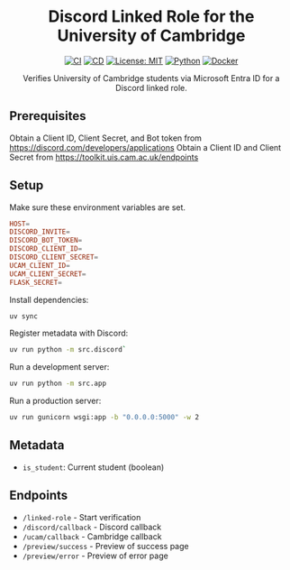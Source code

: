 <div align="center">

# Discord Linked Role for the University of Cambridge

[![CI](https://github.com/cucats/discord-linked-role/actions/workflows/ci.yml/badge.svg)](https://github.com/cucats/discord-linked-role/actions/workflows/ci.yml)
[![CD](https://github.com/cucats/discord-linked-role/actions/workflows/cd.yml/badge.svg)](https://github.com/cucats/discord-linked-role/actions/workflows/cd.yml)
[![License: MIT](https://img.shields.io/badge/License-MIT-yellow.svg)](https://opensource.org/licenses/MIT)
[![Python](https://img.shields.io/badge/python-3.12%2B-blue)](https://www.python.org/downloads/)
[![Docker](https://img.shields.io/badge/docker-%230db7ed.svg?logo=docker&logoColor=white)](https://ghcr.io/cucats/discord-linked-role)

Verifies University of Cambridge students via Microsoft Entra ID for a Discord linked role.

</div>

## Prerequisites

Obtain a Client ID, Client Secret, and Bot token from https://discord.com/developers/applications
Obtain a Client ID and Client Secret from https://toolkit.uis.cam.ac.uk/endpoints

## Setup

Make sure these environment variables are set.

```conf
HOST=
DISCORD_INVITE=
DISCORD_BOT_TOKEN=
DISCORD_CLIENT_ID=
DISCORD_CLIENT_SECRET=
UCAM_CLIENT_ID=
UCAM_CLIENT_SECRET=
FLASK_SECRET=
```

Install dependencies:

```sh
uv sync
```

Register metadata with Discord:

```sh
uv run python -m src.discord`
```

Run a development server:

```sh
uv run python -m src.app
```

Run a production server:

```sh
uv run gunicorn wsgi:app -b "0.0.0.0:5000" -w 2
```

## Metadata

- `is_student`: Current student (boolean)

## Endpoints

- `/linked-role` - Start verification
- `/discord/callback` - Discord callback
- `/ucam/callback` - Cambridge callback
- `/preview/success` - Preview of success page
- `/preview/error` - Preview of error page
